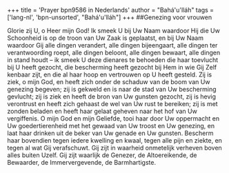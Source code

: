 +++
title = 'Prayer bpn9586 in Nederlands'
author = "Bahá'u'lláh"
tags = ['lang-nl', 'bpn-unsorted', "Bahá'u'lláh"]
+++
##Genezing voor vrouwen


Glorie zij U, o Heer mijn God! Ik smeek U bij Uw Naam waardoor Hij die Uw Schoonheid is op de troon van Uw Zaak is geplaatst, en bij Uw Naam waardoor Gij alle dingen verandert, alle dingen bijeengaart, alle dingen ter verantwoording roept, alle dingen beloont, alle dingen bewaart, alle dingen in stand houdt – ik smeek U deze dienares te behoeden die haar toevlucht bij U heeft gezocht, die bescherming heeft gezocht bij Hem in wie Gij Zelf kenbaar zijt, en die al haar hoop en vertrouwen op U heeft gesteld.
Zij is ziek, o mijn God, en heeft zich onder de schaduw van de boom van Uw genezing begeven; zij is gekweld en is naar de stad van Uw bescherming gevlucht; zij is ziek en heeft de bron van Uw gunsten gezocht, zij is hevig verontrust en heeft zich gehaast de wel van Uw rust te bereiken; zij is met zonden beladen en heeft haar gelaat geheven naar het hof van Uw vergiffenis.
O mijn God en mijn Geliefde, tooi haar door Uw oppermacht en Uw goedertierenheid met het gewaad van Uw troost en Uw genezing, en laat haar drinken uit de beker van Uw genade en Uw gunsten. Bescherm haar bovendien tegen iedere kwelling en kwaal, tegen alle pijn en ziekte, en tegen al wat Gij verafschuwt.
Gij zijt in waarheid onmetelijk verheven boven alles buiten Uzelf. Gij zijt waarlijk de Genezer, de Altoereikende, de Bewaarder, de Immervergevende, de Barmhartigste.
